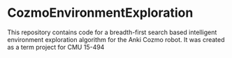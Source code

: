 # CozmoEnvironmentExploration
This repository contains code for a breadth-first search based intelligent environment exploration algorithm for the Anki Cozmo robot. It was created as a term project for CMU 15-494
